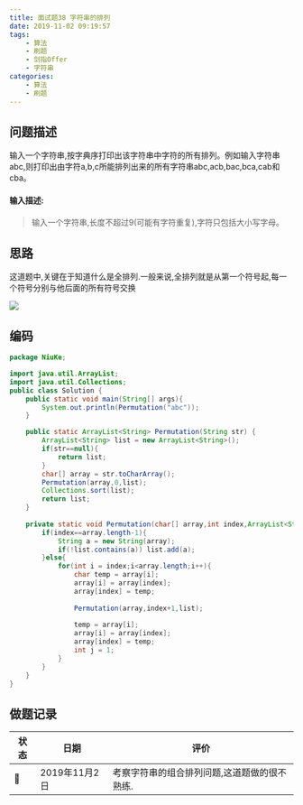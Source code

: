 ```yaml
---
title: 面试题38 字符串的排列
date: 2019-11-02 09:19:57
tags:
	- 算法
	- 刷题
	- 剑指Offer
	- 字符串
categories:
	- 算法
	- 刷题
---
```


## 问题描述

输入一个字符串,按字典序打印出该字符串中字符的所有排列。例如输入字符串abc,则打印出由字符a,b,c所能排列出来的所有字符串abc,acb,bac,bca,cab和cba。

#### 输入描述:

> 输入一个字符串,长度不超过9(可能有字符重复),字符只包括大小写字母。

<!--more-->

## 思路

这道题中,关键在于知道什么是全排列.一般来说,全排列就是从第一个符号起,每一个符号分别与他后面的所有符号交换

![](http://imageblog.boyn.top/201911021102_53.png)

## 编码

```java
package NiuKe;

import java.util.ArrayList;
import java.util.Collections;
public class Solution {
    public static void main(String[] args){
        System.out.println(Permutation("abc"));
    }

    public static ArrayList<String> Permutation(String str) {
        ArrayList<String> list = new ArrayList<String>();
        if(str==null){
            return list;
        }
        char[] array = str.toCharArray();
        Permutation(array,0,list);
        Collections.sort(list);
        return list;
    }
    
    private static void Permutation(char[] array,int index,ArrayList<String> list){
        if(index==array.length-1){
            String a = new String(array);
            if(!list.contains(a)) list.add(a);
        }else{
            for(int i = index;i<array.length;i++){
                char temp = array[i];
                array[i] = array[index];
                array[index] = temp;
                
                Permutation(array,index+1,list);
                
                temp = array[i];
                array[i] = array[index];
                array[index] = temp;
                int j = 1;
            }
        }
    }
}
```

## 做题记录



| 状态 | 日期          | 评价                                         |
| ---- | ------------- | -------------------------------------------- |
| 💪    | 2019年11月2日 | 考察字符串的组合排列问题,这道题做的很不熟练. |